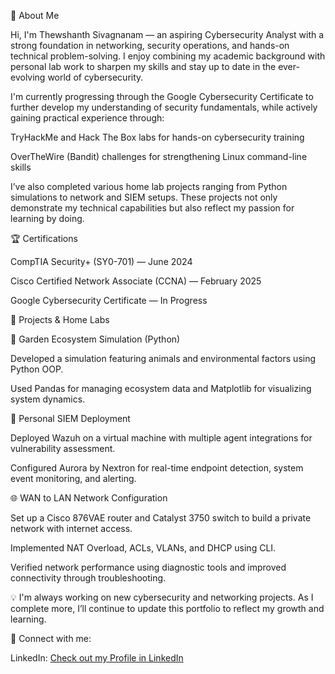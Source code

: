 👋 About Me

Hi, I'm Thewshanth Sivagnanam — an aspiring Cybersecurity Analyst with a strong foundation in networking, security operations, and hands-on technical problem-solving. I enjoy combining my academic background with personal lab work to sharpen my skills and stay up to date in the ever-evolving world of cybersecurity.

I'm currently progressing through the Google Cybersecurity Certificate to further develop my understanding of security fundamentals, while actively gaining practical experience through:

TryHackMe and Hack The Box labs for hands-on cybersecurity training

OverTheWire (Bandit) challenges for strengthening Linux command-line skills

I’ve also completed various home lab projects ranging from Python simulations to network and SIEM setups. These projects not only demonstrate my technical capabilities but also reflect my passion for learning by doing.


🏆 Certifications

CompTIA Security+ (SY0-701) — June 2024

Cisco Certified Network Associate (CCNA) — February 2025

Google Cybersecurity Certificate — In Progress


🔧 Projects & Home Labs

🌱 Garden Ecosystem Simulation (Python)

Developed a simulation featuring animals and environmental factors using Python OOP.

Used Pandas for managing ecosystem data and Matplotlib for visualizing system dynamics.


🔐 Personal SIEM Deployment

Deployed Wazuh on a virtual machine with multiple agent integrations for vulnerability assessment.

Configured Aurora by Nextron for real-time endpoint detection, system event monitoring, and alerting.


🌐 WAN to LAN Network Configuration

Set up a Cisco 876VAE router and Catalyst 3750 switch to build a private network with internet access.

Implemented NAT Overload, ACLs, VLANs, and DHCP using CLI.

Verified network performance using diagnostic tools and improved connectivity through troubleshooting.


💡 I'm always working on new cybersecurity and networking projects. As I complete more, I’ll continue to update this portfolio to reflect my growth and learning.


📲 Connect with me: 
  
LinkedIn: [Check out my Profile in LinkedIn](https://www.linkedin.com/in/thewshanth-sivagnanam-42719b175/)
